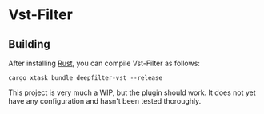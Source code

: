 # Vst-Filter

## Building

After installing [Rust](https://rustup.rs/), you can compile Vst-Filter as follows:

```shell
cargo xtask bundle deepfilter-vst --release
```

This project is very much a WIP, but the plugin should work. It does not yet have any configuration and hasn't been tested thoroughly.
